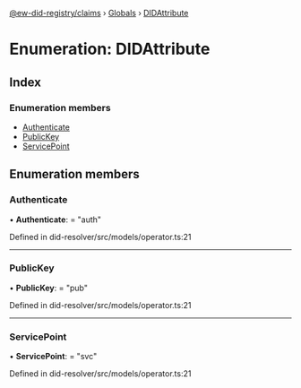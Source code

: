 [@ew-did-registry/claims](../README.md) › [Globals](../globals.md) › [DIDAttribute](didattribute.md)

# Enumeration: DIDAttribute

## Index

### Enumeration members

* [Authenticate](didattribute.md#authenticate)
* [PublicKey](didattribute.md#publickey)
* [ServicePoint](didattribute.md#servicepoint)

## Enumeration members

###  Authenticate

• **Authenticate**: = "auth"

Defined in did-resolver/src/models/operator.ts:21

___

###  PublicKey

• **PublicKey**: = "pub"

Defined in did-resolver/src/models/operator.ts:21

___

###  ServicePoint

• **ServicePoint**: = "svc"

Defined in did-resolver/src/models/operator.ts:21
